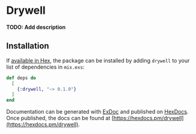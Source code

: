 # Drywell

**TODO: Add description**

## Installation

If [available in Hex](https://hex.pm/docs/publish), the package can be installed
by adding `drywell` to your list of dependencies in `mix.exs`:

```elixir
def deps do
  [
    {:drywell, "~> 0.1.0"}
  ]
end
```

Documentation can be generated with [ExDoc](https://github.com/elixir-lang/ex_doc)
and published on [HexDocs](https://hexdocs.pm). Once published, the docs can
be found at [https://hexdocs.pm/drywell](https://hexdocs.pm/drywell).

